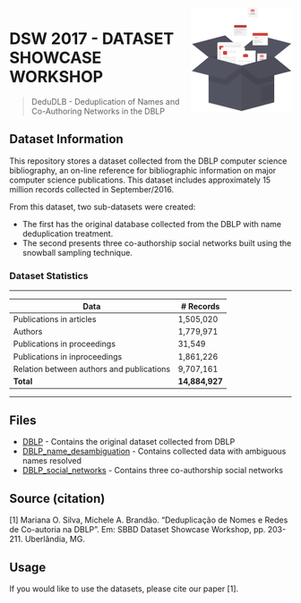 <img src="icon.png" align="right" />

# DSW 2017 - DATASET SHOWCASE WORKSHOP

> DeduDLB - Deduplication of Names and Co-Authoring Networks in the DBLP

## Dataset Information

This repository stores a dataset collected from the DBLP computer science bibliography, an on-line reference for bibliographic information on major computer science publications. This dataset includes approximately 15 million records collected in September/2016. 

From this dataset, two sub-datasets were created:
- The first has the original database collected from the DBLP with name deduplication treatment.
- The second presents three co-authorship social networks built using the snowball sampling technique.

### Dataset Statistics

---
**Data** | **# Records**
--- | ---
Publications in articles | 1,505,020
Authors | 1,779,971
Publications in proceedings | 31,549
Publications in inproceedings | 1,861,226
Relation between authors and publications | 9,707,161
**Total** | **14,884,927**
---

## Files

* [DBLP](https://drive.google.com/open?id=0BxcdZUa_SVMcdzhLeWJuREd0UW8) - Contains the original dataset collected from DBLP
* [DBLP_name_desambiguation](https://drive.google.com/open?id=0BxcdZUa_SVMcUWhia01EUDVTY0U) - Contains collected data with ambiguous names resolved
* [DBLP_social_networks](https://drive.google.com/open?id=0BxcdZUa_SVMcVTI4WnhscTNESnM) - Contains three co-authorship social networks

## Source (citation)

[1] Mariana O. Silva, Michele A. Brandão. “Deduplicação de Nomes e Redes de Co-autoria na DBLP”. Em: SBBD Dataset Showcase Workshop, pp. 203-211. Uberlândia, MG.

## Usage

If you would like to use the datasets, please cite our paper [1].